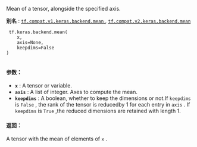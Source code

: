 Mean of a tensor, alongside the specified axis.

**别名** : [ `tf.compat.v1.keras.backend.mean` ](/api_docs/python/tf/keras/backend/mean), [ `tf.compat.v2.keras.backend.mean` ](/api_docs/python/tf/keras/backend/mean)

```
 tf.keras.backend.mean(
    x,
    axis=None,
    keepdims=False
)
 
```

#### 参数：
- **`x`** : A tensor or variable.
- **`axis`** : A list of integer. Axes to compute the mean.
- **`keepdims`** : A boolean, whether to keep the dimensions or not.If  `keepdims`  is  `False` , the rank of the tensor is reducedby 1 for each entry in  `axis` . If  `keepdims`  is  `True` ,the reduced dimensions are retained with length 1.


#### 返回：
A tensor with the mean of elements of  `x` .

